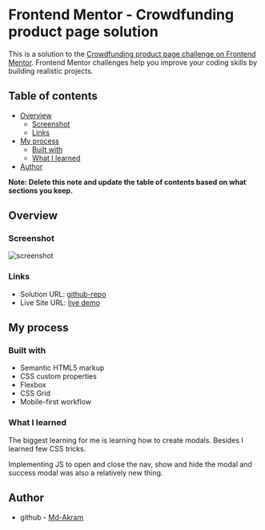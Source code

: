 # Frontend Mentor - Crowdfunding product page solution

This is a solution to the [Crowdfunding product page challenge on Frontend Mentor](https://www.frontendmentor.io/challenges/crowdfunding-product-page-7uvcZe7ZR). Frontend Mentor challenges help you improve your coding skills by building realistic projects.

## Table of contents

- [Overview](#overview)
  - [Screenshot](#screenshot)
  - [Links](#links)
- [My process](#my-process)
  - [Built with](#built-with)
  - [What I learned](#what-i-learned)
- [Author](#author)

**Note: Delete this note and update the table of contents based on what sections you keep.**

## Overview

### Screenshot

![screenshot](https://prnt.sc/1qj2s08)

### Links

- Solution URL: [github-repo](https://github.com/Md-Akram/crowdfundingProductPage)
- Live Site URL: [live demo](https://md-akram.github.io/crowdfundingProductPage)

## My process

### Built with

- Semantic HTML5 markup
- CSS custom properties
- Flexbox
- CSS Grid
- Mobile-first workflow

### What I learned

The biggest learning for me is learning how to create modals. Besides I learned few CSS tricks.

Implementing JS to open and close the nav, show and hide the modal and success modal was also a relatively new thing.

## Author

- github - [Md-Akram](https://github.com/Md-Akram)
